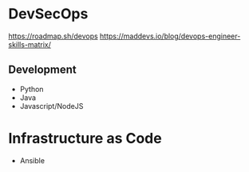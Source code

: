 # DevSecOps

https://roadmap.sh/devops
https://maddevs.io/blog/devops-engineer-skills-matrix/

## Development
- Python
- Java
- Javascript/NodeJS

# Infrastructure as Code
- Ansible
